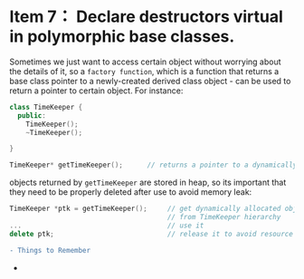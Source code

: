 # Item 7： Declare destructors virtual in polymorphic base classes. 
Sometimes we just want to access certain object without worrying about the details of it, so a `factory function`, which is a function that returns a base
class pointer to a newly-created derived class object - can be used to return a pointer to certain object. For instance: 

```C++
class TimeKeeper {
  public: 
    TimeKeeper();
    ~TimeKeeper();

}

TimeKeeper* getTimeKeeper();      // returns a pointer to a dynamically allocated object of a class derived from TimeKeeper
```
objects returned by `getTimeKeeper` are stored in heap, so its important that they need to be properly deleted after use to avoid memory leak: 

```C++
TimeKeeper *ptk = getTimeKeeper();     // get dynamically allocated object 
                                       // from TimeKeeper hierarchy
...                                    // use it 
delete ptk;                            // release it to avoid resource leak
```


```diff
- Things to Remember
```
* 
